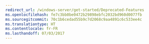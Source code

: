 ```yaml
---
redirect_url: /windows-server/get-started/Deprecated-Features
ms.openlocfilehash: fe7c3bb0be0472b29898ebfc2032bd960d0077fb
ms.sourcegitcommit: 70c1b6cedad55b9c7d2068c9aa4891c6c533ee4c
ms.translationtype: HT
ms.contentlocale: fr-FR
ms.lasthandoff: 07/03/2017
---
```

